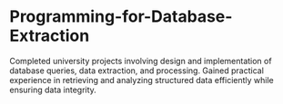 # Programming-for-Database-Extraction
Completed university projects involving design and implementation of database queries, data extraction, and processing. Gained practical experience in retrieving and analyzing structured data efficiently while ensuring data integrity.
